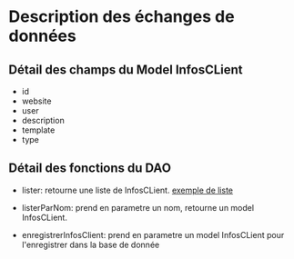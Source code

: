 # Description des échanges de données

## Détail des champs du Model InfosCLient

- id
- website
- user
- description
- template
- type

## Détail des fonctions du DAO

- lister: retourne une liste de InfosCLient. 
[exemple de liste](https://github.com/cegepmatane/projet-mobile-2020-Cyfrinair/blob/master/Donn%C3%A9es/Description%20des%20%C3%A9changes%20de%20donn%C3%A9es/lister.json)
- listerParNom: prend en parametre un nom, retourne un model InfosCLient.

- enregistrerInfosClient: prend en parametre un model InfosCLient pour l'enregistrer dans la base de donnée
